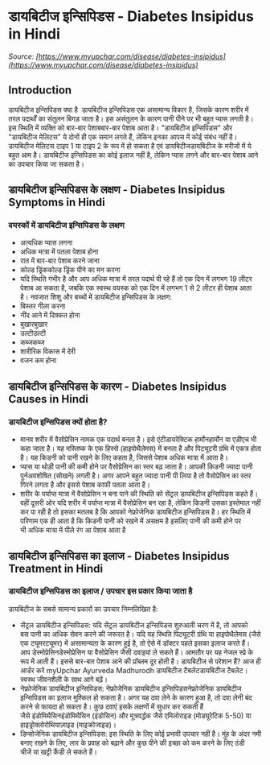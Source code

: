 # डायबिटीज इन्सिपिडस - Diabetes Insipidus in Hindi
_Source: [https://www.myupchar.com/disease/diabetes-insipidus](https://www.myupchar.com/disease/diabetes-insipidus)_

## Introduction
डायबिटीज इन्सिपिडस क्या है 
डायबिटीज इन्सिपिडस एक असामान्य विकार है, जिसके कारण शरीर में तरल पदार्थों का संतुलन बिगड़ जाता है। इस असंतुलन के कारण पानी पीने पर भी बहुत प्यास लगती है। इस स्थिति में व्यक्ति को बार-बार पेशाबबार-बार पेशाब आता है।
"डायबिटीज इन्सिपिडस" और "डायबिटीज मेलिटस" ये दोनों ही एक समान लगते हैं, लेकिन इनका आपस में कोई संबंध नहीं है। डायबिटीज मेलिटस टाइप 1 या टाइप 2 के रूप में हो सकता है एवं डायबिटीजडायबिटीज के मरीजों में ये बहुत आम है। डायबिटीज इन्सिपिडस का कोई इलाज नहीं है, लेकिन प्यास लगने और बार-बार पेशाब आने का उपचार किया जा सकता है।

## डायबिटीज इन्सिपिडस के लक्षण - Diabetes Insipidus Symptoms in Hindi
### वयस्कों में डायबिटीज इन्सिपिडस के लक्षण
- अत्यधिक प्यास लगना
- अधिक मात्रा में पतला पेशाब होना
- रात में बार-बार पेशाब करने जाना
- कोल्ड ड्रिंककोल्ड ड्रिंक पीने का मन करना
- यदि स्थिति गंभीर है और आप अधिक मात्रा में तरल पदार्थ पी रहे हैं तो एक दिन में लगभग 19 लीटर पेशाब आ सकता है, जबकि एक स्वस्थ वयस्क को एक दिन में लगभग 1 से 2 लीटर ही पेशाब आता है।
नवजात शिशु और बच्चों में डायबिटीज इन्सिपिडस के लक्षण:
- बिस्तर गीला करना
- नींद आने में दिक्कत होना
- बुखारबुखार
- उल्टीउल्टी
- कब्जकब्ज
- शारीरिक विकास में देरी
- वजन कम होना

## डायबिटीज इन्सिपिडस के कारण - Diabetes Insipidus Causes in Hindi
### डायबिटीज इन्सिपिडस क्यों होता है?
- मानव शरीर में वैसोप्रेसिन नामक एक पदार्थ बनता है। इसे एंटीडायरेक्टिक हार्मोनहार्मोन या एडीएच भी कहा जाता है। यह मस्तिष्क के एक हिस्से (हाइपोथैलेमस) में बनता है और पिट्यूटरी ग्रंथि में एकत्र होता है। यह किडनी को पानी रखने के लिए कहता है, जिससे पेशाब अधिक मात्रा में आता है।
- प्यास या थोड़ी पानी की कमी होने पर वैसोप्रेसिन का स्तर बढ़ जाता है। आपकी किडनी ज्यादा पानी पुर्नअवशोषित (सोखने) लगती है। अगर आपने बहुत ज्यादा पानी पी लिया है तो वैसोप्रेसिन का स्तर गिरने लगता है और इससे पेशाब काफी पतला आता है।
- शरीर के पर्याप्त मात्रा में वैसोप्रेसिन न बना पाने की स्थिति को सेंट्रल डायबिटीज इन्सिपिडस कहते हैं। वहीं दूसरी ओर यदि शरीर में पर्याप्त मात्रा में वैसोप्रेसिन बन रहा है, लेकिन किडनी उसका इस्तेमाल नहीं कर पा रही है तो इसका मतलब है कि आपको नेफ्रोजेनिक डायबिटीज इन्सिपिडस है।
हर स्थिति में परिणाम एक ही आता है कि किडनी पानी को रखने में असक्षम है इसलिए पानी की कमी होने पर भी अधिक मात्रा में पीले रंग आ पेशाब आता है

## डायबिटीज इन्सिपिडस का इलाज - Diabetes Insipidus Treatment in Hindi
### डायबिटीज इन्सिपिडस का इलाज / उपचार इस प्रकार किया जाता है
डायबिटीज के सबसे सामान्य प्रकारों का उपचार निम्नलिखित है:
- सेंट्रल डायबिटीज इन्सिपिडस: यदि सेंट्रल डायबिटीज इन्सिपिडस शुरुआती चरण में है, तो आपको बस पानी का अधिक सेवन करने की जरूरत है। यदि यह स्थिति पिट्यूटरी ग्रंथि या हाइपोथैलेमस (जैसे एक ट्यूमरट्यूमर) में असामान्यता के कारण हुई है, तो ऐसे में डॉक्टर पहले इसका इलाज करते हैं। आप डेस्मोप्रेसिनडेस्मोप्रेसिन या वैसोप्रेसिन जैसी दवाइयां ले सकते हैं। आमतौर पर यह नेजल स्प्रे के रूप में आती हैं। इससे बार-बार पेशाब आने की प्रॉब्लम दूर होती है।
डायबिटीज से परेशान हैं? आज ही आर्डर करे myUpchar Ayurveda Madhurodh डायबिटीज टैबलेटडायबिटीज टैबलेट।स्वस्थ जीवनशैली के साथ आगे बढ़ें।
- नेफ्रोजेनिक डायबिटीज इन्सिपिडस: नेफ्रोजेनिक डायबिटीज इन्सिपिडसनेफ्रोजेनिक डायबिटीज इन्सिपिडस का इलाज मुश्किल हो सकता है। अगर यह दवा लेने के कारण हुआ है, तो दवा लेनी बंद करने से फायदा हो सकता है। कुछ दवाएं इसके लक्षणों में सुधार कर सकती हैं जैसे इंडोमिथैसिनइंडोमिथैसिन (इंडोसिन) और मूत्रवर्द्धक जैसे एमिलोराइड (मोड्यूरेटिक 5-50) या हाइड्रोक्लोरोथियाज़ाइड (माइक्रोजाइड)।
- डिप्सोजेनिक डायबिटीज इन्सिपिडस: इस स्थिति के लिए कोई प्रभावी उपचार नहीं है। मुंह के अंदर नमी बनाए रखने के लिए, लार के प्रवाह को बढ़ाने और कुछ पीने की इच्छा को कम करने के लिए ठंडी चीजें या खट्टी कैंडी ले सकते हैं।


